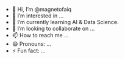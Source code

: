 - 👋 Hi, I’m @magnetofaiq
- 👀 I’m interested in ...
- 🌱 I’m currently learning AI & Data Science.
- 💞️ I’m looking to collaborate on ...
- 📫 How to reach me ...
- 😄 Pronouns: ...
- ⚡ Fun fact: ...

<!---
magnetofaiq/magnetofaiq is a ✨ special ✨ repository because its `README.md` (this file) appears on your GitHub profile.
You can click the Preview link to take a look at your changes.
--->
